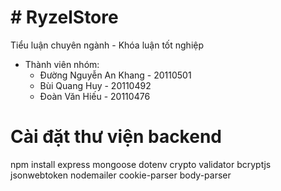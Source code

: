 # # RyzelStore

Tiểu luận chuyên ngành - Khóa luận tốt nghiệp

- Thành viên nhóm:
  - Đường Nguyễn An Khang - 20110501
  - Bùi Quang Huy - 20110492
  - Đoàn Văn Hiếu - 20110476

# Cài đặt thư viện backend

npm install express mongoose dotenv crypto validator bcryptjs jsonwebtoken nodemailer cookie-parser body-parser
